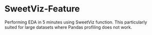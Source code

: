 # SweetViz-Feature
Performing EDA in 5 minutes using SweetViz function. This particularly suited for large datasets where Pandas profiling does not work. 


